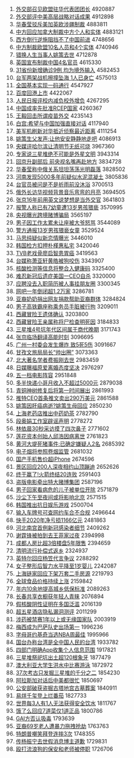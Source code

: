 1. [外交部召见欧盟驻华代表团团长](http://www.baidu.com/baidu?cl=3&tn=SE_baiduhomet8_jmjb7mjw&rsv_dl=fyb_top&fr=top1000&wd=%CD%E2%BD%BB%B2%BF%D5%D9%BC%FB%C5%B7%C3%CB%D7%A4%BB%AA%B4%FA%B1%ED%CD%C5%CD%C5%B3%A4) 4920887
1. [外交部评中美高层战略对话成果](http://www.baidu.com/baidu?cl=3&tn=SE_baiduhomet8_jmjb7mjw&rsv_dl=fyb_top&fr=top1000&wd=%CD%E2%BD%BB%B2%BF%C6%C0%D6%D0%C3%C0%B8%DF%B2%E3%D5%BD%C2%D4%B6%D4%BB%B0%B3%C9%B9%FB) 4912898
1. [华春莹驳斥美加英欧涉疆制裁](http://www.baidu.com/baidu?cl=3&tn=SE_baiduhomet8_jmjb7mjw&rsv_dl=fyb_top&fr=top1000&wd=%BB%AA%B4%BA%D3%A8%B2%B5%B3%E2%C3%C0%BC%D3%D3%A2%C5%B7%C9%E6%BD%AE%D6%C6%B2%C3) 4883811
1. [中方回应加拿大制裁中方个人和实体](http://www.baidu.com/baidu?cl=3&tn=SE_baiduhomet8_jmjb7mjw&rsv_dl=fyb_top&fr=top1000&wd=%D6%D0%B7%BD%BB%D8%D3%A6%BC%D3%C4%C3%B4%F3%D6%C6%B2%C3%D6%D0%B7%BD%B8%F6%C8%CB%BA%CD%CA%B5%CC%E5) 4883121
1. [西方倒行逆施阻挡不了中国前进](http://www.baidu.com/baidu?cl=3&tn=SE_baiduhomet8_jmjb7mjw&rsv_dl=fyb_top&fr=top1000&wd=%CE%F7%B7%BD%B5%B9%D0%D0%C4%E6%CA%A9%D7%E8%B5%B2%B2%BB%C1%CB%D6%D0%B9%FA%C7%B0%BD%F8) 4748656
1. [中方制裁欧盟10名人员和4个实体](http://www.baidu.com/baidu?cl=3&tn=SE_baiduhomet8_jmjb7mjw&rsv_dl=fyb_top&fr=top1000&wd=%D6%D0%B7%BD%D6%C6%B2%C3%C5%B7%C3%CB10%C3%FB%C8%CB%D4%B1%BA%CD4%B8%F6%CA%B5%CC%E5) 4740946
1. [错换人生当事人姚策去世](http://www.baidu.com/baidu?cl=3&tn=SE_baiduhomet8_jmjb7mjw&rsv_dl=fyb_top&fr=top1000&wd=%B4%ED%BB%BB%C8%CB%C9%FA%B5%B1%CA%C2%C8%CB%D2%A6%B2%DF%C8%A5%CA%C0) 4712878
1. [英国宣布制裁中国4名官员](http://www.baidu.com/baidu?cl=3&tn=SE_baiduhomet8_jmjb7mjw&rsv_dl=fyb_top&fr=top1000&wd=%D3%A2%B9%FA%D0%FB%B2%BC%D6%C6%B2%C3%D6%D0%B9%FA4%C3%FB%B9%D9%D4%B1) 4615330
1. [31省份新增确诊9例 均为境外输入](http://www.baidu.com/baidu?cl=3&tn=SE_baiduhomet8_jmjb7mjw&rsv_dl=fyb_top&fr=top1000&wd=31%CA%A1%B7%DD%D0%C2%D4%F6%C8%B7%D5%EF9%C0%FD%20%BE%F9%CE%AA%BE%B3%CD%E2%CA%E4%C8%EB) 4582453
1. [台军两架战机擦撞坠海 1人已身亡](http://www.baidu.com/baidu?cl=3&tn=SE_baiduhomet8_jmjb7mjw&rsv_dl=fyb_top&fr=top1000&wd=%CC%A8%BE%FC%C1%BD%BC%DC%D5%BD%BB%FA%B2%C1%D7%B2%D7%B9%BA%A3%201%C8%CB%D2%D1%C9%ED%CD%F6) 4575013
1. [全国基本实现一码通行](http://www.baidu.com/baidu?cl=3&tn=SE_baiduhomet8_jmjb7mjw&rsv_dl=fyb_top&fr=top1000&wd=%C8%AB%B9%FA%BB%F9%B1%BE%CA%B5%CF%D6%D2%BB%C2%EB%CD%A8%D0%D0) 4547927
1. [百度回港上市](http://www.baidu.com/baidu?cl=3&tn=SE_baiduhomet8_jmjb7mjw&rsv_dl=fyb_top&fr=top1000&wd=%B0%D9%B6%C8%BB%D8%B8%DB%C9%CF%CA%D0) 4422067
1. [人民日报评校内减负校外增负](http://www.baidu.com/baidu?cl=3&tn=SE_baiduhomet8_jmjb7mjw&rsv_dl=fyb_top&fr=top1000&wd=%C8%CB%C3%F1%C8%D5%B1%A8%C6%C0%D0%A3%C4%DA%BC%F5%B8%BA%D0%A3%CD%E2%D4%F6%B8%BA) 4267295
1. [中国成率先批准RCEP国家](http://www.baidu.com/baidu?cl=3&tn=SE_baiduhomet8_jmjb7mjw&rsv_dl=fyb_top&fr=top1000&wd=%D6%D0%B9%FA%B3%C9%C2%CA%CF%C8%C5%FA%D7%BCRCEP%B9%FA%BC%D2) 4260367
1. [王毅回击所谓疫苗外交](http://www.baidu.com/baidu?cl=3&tn=SE_baiduhomet8_jmjb7mjw&rsv_dl=fyb_top&fr=top1000&wd=%CD%F5%D2%E3%BB%D8%BB%F7%CB%F9%CE%BD%D2%DF%C3%E7%CD%E2%BD%BB) 4235143
1. [白宫:希望与中国加强直接对话](http://www.baidu.com/baidu?cl=3&tn=SE_baiduhomet8_jmjb7mjw&rsv_dl=fyb_top&fr=top1000&wd=%B0%D7%B9%AC%3A%CF%A3%CD%FB%D3%EB%D6%D0%B9%FA%BC%D3%C7%BF%D6%B1%BD%D3%B6%D4%BB%B0) 4117940
1. [美军机刷新对华抵近侦察最近距离](http://www.baidu.com/baidu?cl=3&tn=SE_baiduhomet8_jmjb7mjw&rsv_dl=fyb_top&fr=top1000&wd=%C3%C0%BE%FC%BB%FA%CB%A2%D0%C2%B6%D4%BB%AA%B5%D6%BD%FC%D5%EC%B2%EC%D7%EE%BD%FC%BE%E0%C0%EB) 4111254
1. [姚策生父发声:让他安安静静地走吧](http://www.baidu.com/baidu?cl=3&tn=SE_baiduhomet8_jmjb7mjw&rsv_dl=fyb_top&fr=top1000&wd=%D2%A6%B2%DF%C9%FA%B8%B8%B7%A2%C9%F9%3A%C8%C3%CB%FB%B0%B2%B0%B2%BE%B2%BE%B2%B5%D8%D7%DF%B0%C9) 4086913
1. [央媒评哈尔滨让清明节无纸可烧](http://www.baidu.com/baidu?cl=3&tn=SE_baiduhomet8_jmjb7mjw&rsv_dl=fyb_top&fr=top1000&wd=%D1%EB%C3%BD%C6%C0%B9%FE%B6%FB%B1%F5%C8%C3%C7%E5%C3%F7%BD%DA%CE%DE%D6%BD%BF%C9%C9%D5) 3967360
1. [专家说三星堆绝不可能是外星文明](http://www.baidu.com/baidu?cl=3&tn=SE_baiduhomet8_jmjb7mjw&rsv_dl=fyb_top&fr=top1000&wd=%D7%A8%BC%D2%CB%B5%C8%FD%D0%C7%B6%D1%BE%F8%B2%BB%BF%C9%C4%DC%CA%C7%CD%E2%D0%C7%CE%C4%C3%F7) 3943314
1. [回京升副部后 前央视名嘴再赴地方](http://www.baidu.com/baidu?cl=3&tn=SE_baiduhomet8_jmjb7mjw&rsv_dl=fyb_top&fr=top1000&wd=%BB%D8%BE%A9%C9%FD%B8%B1%B2%BF%BA%F3%20%C7%B0%D1%EB%CA%D3%C3%FB%D7%EC%D4%D9%B8%B0%B5%D8%B7%BD) 3834728
1. [华春莹称中俄关系坦坦荡荡光明磊落](http://www.baidu.com/baidu?cl=3&tn=SE_baiduhomet8_jmjb7mjw&rsv_dl=fyb_top&fr=top1000&wd=%BB%AA%B4%BA%D3%A8%B3%C6%D6%D0%B6%ED%B9%D8%CF%B5%CC%B9%CC%B9%B5%B4%B5%B4%B9%E2%C3%F7%C0%DA%C2%E4) 3828502
1. [河南发现5000多年前疑似水泥混凝土](http://www.baidu.com/baidu?cl=3&tn=SE_baiduhomet8_jmjb7mjw&rsv_dl=fyb_top&fr=top1000&wd=%BA%D3%C4%CF%B7%A2%CF%D65000%B6%E0%C4%EA%C7%B0%D2%C9%CB%C6%CB%AE%C4%E0%BB%EC%C4%FD%CD%C1) 3805836
1. [台官员被问是不是祈雨前没沐浴](http://www.baidu.com/baidu?cl=3&tn=SE_baiduhomet8_jmjb7mjw&rsv_dl=fyb_top&fr=top1000&wd=%CC%A8%B9%D9%D4%B1%B1%BB%CE%CA%CA%C7%B2%BB%CA%C7%C6%ED%D3%EA%C7%B0%C3%BB%E3%E5%D4%A1) 3700513
1. [俄外长访华视频背景音乐弯弯的月亮](http://www.baidu.com/baidu?cl=3&tn=SE_baiduhomet8_jmjb7mjw&rsv_dl=fyb_top&fr=top1000&wd=%B6%ED%CD%E2%B3%A4%B7%C3%BB%AA%CA%D3%C6%B5%B1%B3%BE%B0%D2%F4%C0%D6%CD%E4%CD%E4%B5%C4%D4%C2%C1%C1) 3694505
1. [张京16年前用英文说梦想是当外交官](http://www.baidu.com/baidu?cl=3&tn=SE_baiduhomet8_jmjb7mjw&rsv_dl=fyb_top&fr=top1000&wd=%D5%C5%BE%A916%C4%EA%C7%B0%D3%C3%D3%A2%CE%C4%CB%B5%C3%CE%CF%EB%CA%C7%B5%B1%CD%E2%BD%BB%B9%D9) 3641803
1. [报警人称已有7幼童遭13岁男孩猥亵](http://www.baidu.com/baidu?cl=3&tn=SE_baiduhomet8_jmjb7mjw&rsv_dl=fyb_top&fr=top1000&wd=%B1%A8%BE%AF%C8%CB%B3%C6%D2%D1%D3%D07%D3%D7%CD%AF%D4%E213%CB%EA%C4%D0%BA%A2%E2%AB%D9%F4) 3570995
1. [央视曝光跨境赌博骗局](http://www.baidu.com/baidu?cl=3&tn=SE_baiduhomet8_jmjb7mjw&rsv_dl=fyb_top&fr=top1000&wd=%D1%EB%CA%D3%C6%D8%B9%E2%BF%E7%BE%B3%B6%C4%B2%A9%C6%AD%BE%D6) 3565197
1. [男子因工作太累未让座被大爷怒骂](http://www.baidu.com/baidu?cl=3&tn=SE_baiduhomet8_jmjb7mjw&rsv_dl=fyb_top&fr=top1000&wd=%C4%D0%D7%D3%D2%F2%B9%A4%D7%F7%CC%AB%C0%DB%CE%B4%C8%C3%D7%F9%B1%BB%B4%F3%D2%AF%C5%AD%C2%EE) 3544089
1. [警方通报13岁男孩猥亵女童](http://www.baidu.com/baidu?cl=3&tn=SE_baiduhomet8_jmjb7mjw&rsv_dl=fyb_top&fr=top1000&wd=%BE%AF%B7%BD%CD%A8%B1%A813%CB%EA%C4%D0%BA%A2%E2%AB%D9%F4%C5%AE%CD%AF) 3529524
1. [马思纯疑似新恋情曝光](http://www.baidu.com/baidu?cl=3&tn=SE_baiduhomet8_jmjb7mjw&rsv_dl=fyb_top&fr=top1000&wd=%C2%ED%CB%BC%B4%BF%D2%C9%CB%C6%D0%C2%C1%B5%C7%E9%C6%D8%B9%E2) 3446010
1. [韩国检方扣押朴槿惠私宅](http://www.baidu.com/baidu?cl=3&tn=SE_baiduhomet8_jmjb7mjw&rsv_dl=fyb_top&fr=top1000&wd=%BA%AB%B9%FA%BC%EC%B7%BD%BF%DB%D1%BA%C6%D3%E9%C8%BB%DD%CB%BD%D5%AC) 3420046
1. [TVB老戏骨廖启智患胃癌](http://www.baidu.com/baidu?cl=3&tn=SE_baiduhomet8_jmjb7mjw&rsv_dl=fyb_top&fr=top1000&wd=TVB%C0%CF%CF%B7%B9%C7%C1%CE%C6%F4%D6%C7%BB%BC%CE%B8%B0%A9) 3419563
1. [台媒称萧亚轩黄皓被狗咬伤](http://www.baidu.com/baidu?cl=3&tn=SE_baiduhomet8_jmjb7mjw&rsv_dl=fyb_top&fr=top1000&wd=%CC%A8%C3%BD%B3%C6%CF%F4%D1%C7%D0%F9%BB%C6%F0%A9%B1%BB%B9%B7%D2%A7%C9%CB) 3343907
1. [核酸检测等信息将整合入健康码](http://www.baidu.com/baidu?cl=3&tn=SE_baiduhomet8_jmjb7mjw&rsv_dl=fyb_top&fr=top1000&wd=%BA%CB%CB%E1%BC%EC%B2%E2%B5%C8%D0%C5%CF%A2%BD%AB%D5%FB%BA%CF%C8%EB%BD%A1%BF%B5%C2%EB) 3325400
1. [难忍新冠后遗症美国一CEO自杀](http://www.baidu.com/baidu?cl=3&tn=SE_baiduhomet8_jmjb7mjw&rsv_dl=fyb_top&fr=top1000&wd=%C4%D1%C8%CC%D0%C2%B9%DA%BA%F3%D2%C5%D6%A2%C3%C0%B9%FA%D2%BBCEO%D7%D4%C9%B1) 3320000
1. [应聘没去入职简历被人事挂朋友圈](http://www.baidu.com/baidu?cl=3&tn=SE_baiduhomet8_jmjb7mjw&rsv_dl=fyb_top&fr=top1000&wd=%D3%A6%C6%B8%C3%BB%C8%A5%C8%EB%D6%B0%BC%F2%C0%FA%B1%BB%C8%CB%CA%C2%B9%D2%C5%F3%D3%D1%C8%A6) 3300345
1. [网吧一年倒闭超1.2万家](http://www.baidu.com/baidu?cl=3&tn=SE_baiduhomet8_jmjb7mjw&rsv_dl=fyb_top&fr=top1000&wd=%CD%F8%B0%C9%D2%BB%C4%EA%B5%B9%B1%D5%B3%AC1.2%CD%F2%BC%D2) 3286781
1. [亚裔奶奶捐出网友捐款帮助亚裔群体](http://www.baidu.com/baidu?cl=3&tn=SE_baiduhomet8_jmjb7mjw&rsv_dl=fyb_top&fr=top1000&wd=%D1%C7%D2%E1%C4%CC%C4%CC%BE%E8%B3%F6%CD%F8%D3%D1%BE%E8%BF%EE%B0%EF%D6%FA%D1%C7%D2%E1%C8%BA%CC%E5) 3284824
1. [男子高铁霸座称乘务员手脏被行拘](http://www.baidu.com/baidu?cl=3&tn=SE_baiduhomet8_jmjb7mjw&rsv_dl=fyb_top&fr=top1000&wd=%C4%D0%D7%D3%B8%DF%CC%FA%B0%D4%D7%F9%B3%C6%B3%CB%CE%F1%D4%B1%CA%D6%D4%E0%B1%BB%D0%D0%BE%D0) 3209011
1. [西藏冒险王遗体确认](http://www.baidu.com/baidu?cl=3&tn=SE_baiduhomet8_jmjb7mjw&rsv_dl=fyb_top&fr=top1000&wd=%CE%F7%B2%D8%C3%B0%CF%D5%CD%F5%D2%C5%CC%E5%C8%B7%C8%CF) 3203800
1. [西藏冒险王亲属称将尸检查明死因](http://www.baidu.com/baidu?cl=3&tn=SE_baiduhomet8_jmjb7mjw&rsv_dl=fyb_top&fr=top1000&wd=%CE%F7%B2%D8%C3%B0%CF%D5%CD%F5%C7%D7%CA%F4%B3%C6%BD%AB%CA%AC%BC%EC%B2%E9%C3%F7%CB%C0%D2%F2) 3184833
1. [三星堆4号坑年代区间属于商代晚期](http://www.baidu.com/baidu?cl=3&tn=SE_baiduhomet8_jmjb7mjw&rsv_dl=fyb_top&fr=top1000&wd=%C8%FD%D0%C7%B6%D14%BA%C5%BF%D3%C4%EA%B4%FA%C7%F8%BC%E4%CA%F4%D3%DA%C9%CC%B4%FA%CD%ED%C6%DA) 3171743
1. [张京临场翻译高能时刻](http://www.baidu.com/baidu?cl=3&tn=SE_baiduhomet8_jmjb7mjw&rsv_dl=fyb_top&fr=top1000&wd=%D5%C5%BE%A9%C1%D9%B3%A1%B7%AD%D2%EB%B8%DF%C4%DC%CA%B1%BF%CC) 3096695
1. [广州一村委会发生爆炸 致5死5伤](http://www.baidu.com/baidu?cl=3&tn=SE_baiduhomet8_jmjb7mjw&rsv_dl=fyb_top&fr=top1000&wd=%B9%E3%D6%DD%D2%BB%B4%E5%CE%AF%BB%E1%B7%A2%C9%FA%B1%AC%D5%A8%20%D6%C25%CB%C05%C9%CB) 3091667
1. [甘孜文旅局局长“帅出圈”](http://www.baidu.com/baidu?cl=3&tn=SE_baiduhomet8_jmjb7mjw&rsv_dl=fyb_top&fr=top1000&wd=%B8%CA%D7%CE%CE%C4%C2%C3%BE%D6%BE%D6%B3%A4%A1%B0%CB%A7%B3%F6%C8%A6%A1%B1) 3073363
1. [北大著名学者费振刚去世](http://www.baidu.com/baidu?cl=3&tn=SE_baiduhomet8_jmjb7mjw&rsv_dl=fyb_top&fr=top1000&wd=%B1%B1%B4%F3%D6%F8%C3%FB%D1%A7%D5%DF%B7%D1%D5%F1%B8%D5%C8%A5%CA%C0) 2983459
1. [日媒曝福原爱离婚态度坚决](http://www.baidu.com/baidu?cl=3&tn=SE_baiduhomet8_jmjb7mjw&rsv_dl=fyb_top&fr=top1000&wd=%C8%D5%C3%BD%C6%D8%B8%A3%D4%AD%B0%AE%C0%EB%BB%E9%CC%AC%B6%C8%BC%E1%BE%F6) 2976297
1. [五一档电影阵容](http://www.baidu.com/baidu?cl=3&tn=SE_baiduhomet8_jmjb7mjw&rsv_dl=fyb_top&fr=top1000&wd=%CE%E5%D2%BB%B5%B5%B5%E7%D3%B0%D5%F3%C8%DD) 2951848
1. [多半快递小哥月收入不超过5000元](http://www.baidu.com/baidu?cl=3&tn=SE_baiduhomet8_jmjb7mjw&rsv_dl=fyb_top&fr=top1000&wd=%B6%E0%B0%EB%BF%EC%B5%DD%D0%A1%B8%E7%D4%C2%CA%D5%C8%EB%B2%BB%B3%AC%B9%FD5000%D4%AA) 2879038
1. [青铜神树修复后将第一时间展出](http://www.baidu.com/baidu?cl=3&tn=SE_baiduhomet8_jmjb7mjw&rsv_dl=fyb_top&fr=top1000&wd=%C7%E0%CD%AD%C9%F1%CA%F7%D0%DE%B8%B4%BA%F3%BD%AB%B5%DA%D2%BB%CA%B1%BC%E4%D5%B9%B3%F6) 2861993
1. [推特CEO首条推文卖出290万美元](http://www.baidu.com/baidu?cl=3&tn=SE_baiduhomet8_jmjb7mjw&rsv_dl=fyb_top&fr=top1000&wd=%CD%C6%CC%D8CEO%CA%D7%CC%F5%CD%C6%CE%C4%C2%F4%B3%F6290%CD%F2%C3%C0%D4%AA) 2861588
1. [姚策因肝癌病逝?姚策生母回应](http://www.baidu.com/baidu?cl=3&tn=SE_baiduhomet8_jmjb7mjw&rsv_dl=fyb_top&fr=top1000&wd=%D2%A6%B2%DF%D2%F2%B8%CE%B0%A9%B2%A1%CA%C5%3F%D2%A6%B2%DF%C9%FA%C4%B8%BB%D8%D3%A6) 2850230
1. [上海老药店推出中药奶茶](http://www.baidu.com/baidu?cl=3&tn=SE_baiduhomet8_jmjb7mjw&rsv_dl=fyb_top&fr=top1000&wd=%C9%CF%BA%A3%C0%CF%D2%A9%B5%EA%CD%C6%B3%F6%D6%D0%D2%A9%C4%CC%B2%E8) 2782790
1. [段奥娟工作室辟谣声明](http://www.baidu.com/baidu?cl=3&tn=SE_baiduhomet8_jmjb7mjw&rsv_dl=fyb_top&fr=top1000&wd=%B6%CE%B0%C2%BE%EA%B9%A4%D7%F7%CA%D2%B1%D9%D2%A5%C9%F9%C3%F7) 2778272
1. [林依晨30秒采访摸了四次鼻子](http://www.baidu.com/baidu?cl=3&tn=SE_baiduhomet8_jmjb7mjw&rsv_dl=fyb_top&fr=top1000&wd=%C1%D6%D2%C0%B3%BF30%C3%EB%B2%C9%B7%C3%C3%FE%C1%CB%CB%C4%B4%CE%B1%C7%D7%D3) 2771602
1. [莲花资本创始人邱浩因病离世](http://www.baidu.com/baidu?cl=3&tn=SE_baiduhomet8_jmjb7mjw&rsv_dl=fyb_top&fr=top1000&wd=%C1%AB%BB%A8%D7%CA%B1%BE%B4%B4%CA%BC%C8%CB%C7%F1%BA%C6%D2%F2%B2%A1%C0%EB%CA%C0) 2761823
1. [黄河大堤死猪事件:已确定嫌疑人2名](http://www.baidu.com/baidu?cl=3&tn=SE_baiduhomet8_jmjb7mjw&rsv_dl=fyb_top&fr=top1000&wd=%BB%C6%BA%D3%B4%F3%B5%CC%CB%C0%D6%ED%CA%C2%BC%FE%3A%D2%D1%C8%B7%B6%A8%CF%D3%D2%C9%C8%CB2%C3%FB) 2685392
1. [电子烟将参照卷烟监管](http://www.baidu.com/baidu?cl=3&tn=SE_baiduhomet8_jmjb7mjw&rsv_dl=fyb_top&fr=top1000&wd=%B5%E7%D7%D3%D1%CC%BD%AB%B2%CE%D5%D5%BE%ED%D1%CC%BC%E0%B9%DC) 2681032
1. [国产手机售价超iPhone](http://www.baidu.com/baidu?cl=3&tn=SE_baiduhomet8_jmjb7mjw&rsv_dl=fyb_top&fr=top1000&wd=%B9%FA%B2%FA%CA%D6%BB%FA%CA%DB%BC%DB%B3%ACiPhone) 2674596
1. [景区回应200人深夜相约山顶蹦迪](http://www.baidu.com/baidu?cl=3&tn=SE_baiduhomet8_jmjb7mjw&rsv_dl=fyb_top&fr=top1000&wd=%BE%B0%C7%F8%BB%D8%D3%A6200%C8%CB%C9%EE%D2%B9%CF%E0%D4%BC%C9%BD%B6%A5%B1%C4%B5%CF) 2652626
1. [终于赢了!火箭终结20连败](http://www.baidu.com/baidu?cl=3&tn=SE_baiduhomet8_jmjb7mjw&rsv_dl=fyb_top&fr=top1000&wd=%D6%D5%D3%DA%D3%AE%C1%CB%21%BB%F0%BC%FD%D6%D5%BD%E120%C1%AC%B0%DC) 2591403
1. [盗版电影牵出特大赌博集团](http://www.baidu.com/baidu?cl=3&tn=SE_baiduhomet8_jmjb7mjw&rsv_dl=fyb_top&fr=top1000&wd=%B5%C1%B0%E6%B5%E7%D3%B0%C7%A3%B3%F6%CC%D8%B4%F3%B6%C4%B2%A9%BC%AF%CD%C5) 2587196
1. [男子回家看病危的儿子被单位开除](http://www.baidu.com/baidu?cl=3&tn=SE_baiduhomet8_jmjb7mjw&rsv_dl=fyb_top&fr=top1000&wd=%C4%D0%D7%D3%BB%D8%BC%D2%BF%B4%B2%A1%CE%A3%B5%C4%B6%F9%D7%D3%B1%BB%B5%A5%CE%BB%BF%AA%B3%FD) 2571879
1. [沙尘下午至夜间或将影响北京](http://www.baidu.com/baidu?cl=3&tn=SE_baiduhomet8_jmjb7mjw&rsv_dl=fyb_top&fr=top1000&wd=%C9%B3%B3%BE%CF%C2%CE%E7%D6%C1%D2%B9%BC%E4%BB%F2%BD%AB%D3%B0%CF%EC%B1%B1%BE%A9) 2571515
1. [韩国推出抗日娱乐游戏](http://www.baidu.com/baidu?cl=3&tn=SE_baiduhomet8_jmjb7mjw&rsv_dl=fyb_top&fr=top1000&wd=%BA%AB%B9%FA%CD%C6%B3%F6%BF%B9%C8%D5%D3%E9%C0%D6%D3%CE%CF%B7) 2500704
1. [输入车牌号可查网约车合不合规](http://www.baidu.com/baidu?cl=3&tn=SE_baiduhomet8_jmjb7mjw&rsv_dl=fyb_top&fr=top1000&wd=%CA%E4%C8%EB%B3%B5%C5%C6%BA%C5%BF%C9%B2%E9%CD%F8%D4%BC%B3%B5%BA%CF%B2%BB%BA%CF%B9%E6) 2496644
1. [快手2020年净亏损1166亿元](http://www.baidu.com/baidu?cl=3&tn=SE_baiduhomet8_jmjb7mjw&rsv_dl=fyb_top&fr=top1000&wd=%BF%EC%CA%D62020%C4%EA%BE%BB%BF%F7%CB%F01166%D2%DA%D4%AA) 2481863
1. [河北南宫首例新冠感染者细节](http://www.baidu.com/baidu?cl=3&tn=SE_baiduhomet8_jmjb7mjw&rsv_dl=fyb_top&fr=top1000&wd=%BA%D3%B1%B1%C4%CF%B9%AC%CA%D7%C0%FD%D0%C2%B9%DA%B8%D0%C8%BE%D5%DF%CF%B8%BD%DA) 2409262
1. [谢霆锋被拍到去王菲家过夜](http://www.baidu.com/baidu?cl=3&tn=SE_baiduhomet8_jmjb7mjw&rsv_dl=fyb_top&fr=top1000&wd=%D0%BB%F6%AA%B7%E6%B1%BB%C5%C4%B5%BD%C8%A5%CD%F5%B7%C6%BC%D2%B9%FD%D2%B9) 2394998
1. [成都人房比超3倍楼盘5年限售](http://www.baidu.com/baidu?cl=3&tn=SE_baiduhomet8_jmjb7mjw&rsv_dl=fyb_top&fr=top1000&wd=%B3%C9%B6%BC%C8%CB%B7%BF%B1%C8%B3%AC3%B1%B6%C2%A5%C5%CC5%C4%EA%CF%DE%CA%DB) 2394659
1. [清明流行补偿式返乡](http://www.baidu.com/baidu?cl=3&tn=SE_baiduhomet8_jmjb7mjw&rsv_dl=fyb_top&fr=top1000&wd=%C7%E5%C3%F7%C1%F7%D0%D0%B2%B9%B3%A5%CA%BD%B7%B5%CF%E7) 2324937
1. [英特尔回应杨笠代言争议](http://www.baidu.com/baidu?cl=3&tn=SE_baiduhomet8_jmjb7mjw&rsv_dl=fyb_top&fr=top1000&wd=%D3%A2%CC%D8%B6%FB%BB%D8%D3%A6%D1%EE%F3%D2%B4%FA%D1%D4%D5%F9%D2%E9) 2288292
1. [女子整形后智力水平降至1岁婴儿](http://www.baidu.com/baidu?cl=3&tn=SE_baiduhomet8_jmjb7mjw&rsv_dl=fyb_top&fr=top1000&wd=%C5%AE%D7%D3%D5%FB%D0%CE%BA%F3%D6%C7%C1%A6%CB%AE%C6%BD%BD%B5%D6%C11%CB%EA%D3%A4%B6%F9) 2242087
1. [上海链家回应下架万套二手房源](http://www.baidu.com/baidu?cl=3&tn=SE_baiduhomet8_jmjb7mjw&rsv_dl=fyb_top&fr=top1000&wd=%C9%CF%BA%A3%C1%B4%BC%D2%BB%D8%D3%A6%CF%C2%BC%DC%CD%F2%CC%D7%B6%FE%CA%D6%B7%BF%D4%B4) 2219793
1. [全球食品价格持续上涨](http://www.baidu.com/baidu?cl=3&tn=SE_baiduhomet8_jmjb7mjw&rsv_dl=fyb_top&fr=top1000&wd=%C8%AB%C7%F2%CA%B3%C6%B7%BC%DB%B8%F1%B3%D6%D0%F8%C9%CF%D5%C7) 2159842
1. [年内10余地提高城乡低保标准](http://www.baidu.com/baidu?cl=3&tn=SE_baiduhomet8_jmjb7mjw&rsv_dl=fyb_top&fr=top1000&wd=%C4%EA%C4%DA10%D3%E0%B5%D8%CC%E1%B8%DF%B3%C7%CF%E7%B5%CD%B1%A3%B1%EA%D7%BC) 2089263
1. [长春共享衣橱获年轻人青睐](http://www.baidu.com/baidu?cl=3&tn=SE_baiduhomet8_jmjb7mjw&rsv_dl=fyb_top&fr=top1000&wd=%B3%A4%B4%BA%B9%B2%CF%ED%D2%C2%B3%F7%BB%F1%C4%EA%C7%E1%C8%CB%C7%E0%ED%F9) 2076894
1. [假核酸阴性证明在多国泛滥](http://www.baidu.com/baidu?cl=3&tn=SE_baiduhomet8_jmjb7mjw&rsv_dl=fyb_top&fr=top1000&wd=%BC%D9%BA%CB%CB%E1%D2%F5%D0%D4%D6%A4%C3%F7%D4%DA%B6%E0%B9%FA%B7%BA%C0%C4) 2016139
1. [超五星酒店隐私漏洞测评](http://www.baidu.com/baidu?cl=3&tn=SE_baiduhomet8_jmjb7mjw&rsv_dl=fyb_top&fr=top1000&wd=%B3%AC%CE%E5%D0%C7%BE%C6%B5%EA%D2%FE%CB%BD%C2%A9%B6%B4%B2%E2%C6%C0) 2011299
1. [涉药被禁赛1年以上或无缘国家队](http://www.baidu.com/baidu?cl=3&tn=SE_baiduhomet8_jmjb7mjw&rsv_dl=fyb_top&fr=top1000&wd=%C9%E6%D2%A9%B1%BB%BD%FB%C8%FC1%C4%EA%D2%D4%C9%CF%BB%F2%CE%DE%D4%B5%B9%FA%BC%D2%B6%D3) 2003919
1. [梅西成为巴萨队史出场第一](http://www.baidu.com/baidu?cl=3&tn=SE_baiduhomet8_jmjb7mjw&rsv_dl=fyb_top&fr=top1000&wd=%C3%B7%CE%F7%B3%C9%CE%AA%B0%CD%C8%F8%B6%D3%CA%B7%B3%F6%B3%A1%B5%DA%D2%BB) 1996236
1. [字母哥约基奇当选NBA周最佳](http://www.baidu.com/baidu?cl=3&tn=SE_baiduhomet8_jmjb7mjw&rsv_dl=fyb_top&fr=top1000&wd=%D7%D6%C4%B8%B8%E7%D4%BC%BB%F9%C6%E6%B5%B1%D1%A1NBA%D6%DC%D7%EE%BC%D1) 1995966
1. [国台办称台湾是全中国人民的台湾](http://www.baidu.com/baidu?cl=3&tn=SE_baiduhomet8_jmjb7mjw&rsv_dl=fyb_top&fr=top1000&wd=%B9%FA%CC%A8%B0%EC%B3%C6%CC%A8%CD%E5%CA%C7%C8%AB%D6%D0%B9%FA%C8%CB%C3%F1%B5%C4%CC%A8%CD%E5) 1933782
1. [四部门明确App收集个人信息范围](http://www.baidu.com/baidu?cl=3&tn=SE_baiduhomet8_jmjb7mjw&rsv_dl=fyb_top&fr=top1000&wd=%CB%C4%B2%BF%C3%C5%C3%F7%C8%B7App%CA%D5%BC%AF%B8%F6%C8%CB%D0%C5%CF%A2%B7%B6%CE%A7) 1917821
1. [三星堆祭祀坑出土超120根象牙](http://www.baidu.com/baidu?cl=3&tn=SE_baiduhomet8_jmjb7mjw&rsv_dl=fyb_top&fr=top1000&wd=%C8%FD%D0%C7%B6%D1%BC%C0%EC%EB%BF%D3%B3%F6%CD%C1%B3%AC120%B8%F9%CF%F3%D1%C0) 1877479
1. [澳大利亚大学生洪水中比赛游泳](http://www.baidu.com/baidu?cl=3&tn=SE_baiduhomet8_jmjb7mjw&rsv_dl=fyb_top&fr=top1000&wd=%B0%C4%B4%F3%C0%FB%D1%C7%B4%F3%D1%A7%C9%FA%BA%E9%CB%AE%D6%D0%B1%C8%C8%FC%D3%CE%D3%BE) 1872972
1. [37次考古只发掘三星堆的千分之二](http://www.baidu.com/baidu?cl=3&tn=SE_baiduhomet8_jmjb7mjw&rsv_dl=fyb_top&fr=top1000&wd=37%B4%CE%BF%BC%B9%C5%D6%BB%B7%A2%BE%F2%C8%FD%D0%C7%B6%D1%B5%C4%C7%A7%B7%D6%D6%AE%B6%FE) 1854230
1. [阿拉斯加对话后中美都很忙](http://www.baidu.com/baidu?cl=3&tn=SE_baiduhomet8_jmjb7mjw&rsv_dl=fyb_top&fr=top1000&wd=%B0%A2%C0%AD%CB%B9%BC%D3%B6%D4%BB%B0%BA%F3%D6%D0%C3%C0%B6%BC%BA%DC%C3%A6) 1850697
1. [公安部破获盗掘古塔地宫古墓葬案](http://www.baidu.com/baidu?cl=3&tn=SE_baiduhomet8_jmjb7mjw&rsv_dl=fyb_top&fr=top1000&wd=%B9%AB%B0%B2%B2%BF%C6%C6%BB%F1%B5%C1%BE%F2%B9%C5%CB%FE%B5%D8%B9%AC%B9%C5%C4%B9%D4%E1%B0%B8) 1840911
1. [易烊千玺登上烂番茄](http://www.baidu.com/baidu?cl=3&tn=SE_baiduhomet8_jmjb7mjw&rsv_dl=fyb_top&fr=top1000&wd=%D2%D7%EC%C8%C7%A7%E7%F4%B5%C7%C9%CF%C0%C3%B7%AC%C7%D1) 1827733
1. [世界每3人有1人无法获得安全饮水](http://www.baidu.com/baidu?cl=3&tn=SE_baiduhomet8_jmjb7mjw&rsv_dl=fyb_top&fr=top1000&wd=%CA%C0%BD%E7%C3%BF3%C8%CB%D3%D01%C8%CB%CE%DE%B7%A8%BB%F1%B5%C3%B0%B2%C8%AB%D2%FB%CB%AE) 1811767
1. [饿了么回应7道菜仅1道正品](http://www.baidu.com/baidu?cl=3&tn=SE_baiduhomet8_jmjb7mjw&rsv_dl=fyb_top&fr=top1000&wd=%B6%F6%C1%CB%C3%B4%BB%D8%D3%A67%B5%C0%B2%CB%BD%F61%B5%C0%D5%FD%C6%B7) 1800786
1. [GAI方否认吸毒](http://www.baidu.com/baidu?cl=3&tn=SE_baiduhomet8_jmjb7mjw&rsv_dl=fyb_top&fr=top1000&wd=GAI%B7%BD%B7%F1%C8%CF%CE%FC%B6%BE) 1793639
1. [亚裔69岁老人遭暴力拖拽抢劫](http://www.baidu.com/baidu?cl=3&tn=SE_baiduhomet8_jmjb7mjw&rsv_dl=fyb_top&fr=top1000&wd=%D1%C7%D2%E169%CB%EA%C0%CF%C8%CB%D4%E2%B1%A9%C1%A6%CD%CF%D7%A7%C7%C0%BD%D9) 1763763
1. [特朗普嘲笑拜登连摔3次](http://www.baidu.com/baidu?cl=3&tn=SE_baiduhomet8_jmjb7mjw&rsv_dl=fyb_top&fr=top1000&wd=%CC%D8%C0%CA%C6%D5%B3%B0%D0%A6%B0%DD%B5%C7%C1%AC%CB%A43%B4%CE) 1748355
1. [传杨振宁去世假消息博主道歉](http://www.baidu.com/baidu?cl=3&tn=SE_baiduhomet8_jmjb7mjw&rsv_dl=fyb_top&fr=top1000&wd=%B4%AB%D1%EE%D5%F1%C4%FE%C8%A5%CA%C0%BC%D9%CF%FB%CF%A2%B2%A9%D6%F7%B5%C0%C7%B8) 1729831
1. [殴打流浪狗的保安和老师被停职](http://www.baidu.com/baidu?cl=3&tn=SE_baiduhomet8_jmjb7mjw&rsv_dl=fyb_top&fr=top1000&wd=%C5%B9%B4%F2%C1%F7%C0%CB%B9%B7%B5%C4%B1%A3%B0%B2%BA%CD%C0%CF%CA%A6%B1%BB%CD%A3%D6%B0) 1726706